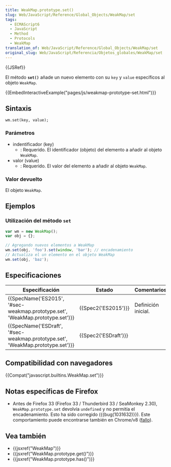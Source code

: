 ```yaml
---
title: WeakMap.prototype.set()
slug: Web/JavaScript/Reference/Global_Objects/WeakMap/set
tags:
  - ECMAScript6
  - JavaScript
  - Method
  - Protocols
  - WeakMap
translation_of: Web/JavaScript/Reference/Global_Objects/WeakMap/set
original_slug: Web/JavaScript/Referencia/Objetos_globales/WeakMap/set
---
```

{{JSRef}}

El método **`set()`** añade un nuevo elemento con su `key` y `value` específicos al objeto `WeakMap`.

{{EmbedInteractiveExample("pages/js/weakmap-prototype-set.html")}}

## Sintaxis

```
wm.set(key, value);
```

### Parámetros

- indentificador (key)
  - : Requerido. El identificador (objeto) del elemento a añadir al objeto `WeakMap`.
- valor (value)
  - : Requerido. El valor del elemento a añadir al objeto `WeakMap`.

### Valor devuelto

El objeto `WeakMap`.

## Ejemplos

### Utilización del método `set`

```js
var wm = new WeakMap();
var obj = {};

// Agregando nuevos elementos a WeakMap
wm.set(obj, 'foo').set(window, 'bar'); // encadenamiento
// Actualiza el un elemento en el objeto WeakMap
wm.set(obj, 'baz');
```

## Especificaciones

| Especificación                                                                                           | Estado                       | Comentarios         |
| -------------------------------------------------------------------------------------------------------- | ---------------------------- | ------------------- |
| {{SpecName('ES2015', '#sec-weakmap.prototype.set', 'WeakMap.prototype.set')}} | {{Spec2('ES2015')}}     | Definición inicial. |
| {{SpecName('ESDraft', '#sec-weakmap.prototype.set', 'WeakMap.prototype.set')}} | {{Spec2('ESDraft')}} |                     |

## Compatibilidad con navegadores

{{Compat("javascript.builtins.WeakMap.set")}}

## Notas específicas de Firefox

- Antes de Firefox 33 (Firefox 33 / Thunderbird 33 / SeaMonkey 2.30), `WeakMap.prototype.set` devolvía `undefined` y no permitía el encadenamiento. Esto ha sido corregido ({{bug(1031632)}}). Este comportamiento puede encontrarse también en Chrome/v8 ([fallo](https://code.google.com/p/v8/issues/detail?id=3410)).

## Vea también

- {{jsxref("WeakMap")}}
- {{jsxref("WeakMap.prototype.get()")}}
- {{jsxref("WeakMap.prototype.has()")}}
